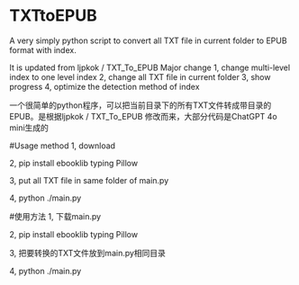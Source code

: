 # TXTtoEPUB
A very simply python script to convert all TXT file in current folder to EPUB format with index.

It is updated from ljpkok / TXT_To_EPUB 
Major change
1, change multi-level index to one level index
2, change all TXT file in current folder
3, show progress
4, optimize the detection method of index

一个很简单的python程序，可以把当前目录下的所有TXT文件转成带目录的EPUB。是根据ljpkok / TXT_To_EPUB 修改而来，大部分代码是ChatGPT 4o mini生成的


#Usage method
1, download

2, pip install ebooklib typing Pillow

3, put all TXT file in same folder of main.py

4, python ./main.py

#使用方法
1, 下载main.py

2, pip install ebooklib typing Pillow

3, 把要转换的TXT文件放到main.py相同目录

4, python ./main.py



